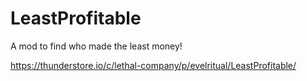 # LeastProfitable

A mod to find who made the least money!

https://thunderstore.io/c/lethal-company/p/evelritual/LeastProfitable/
